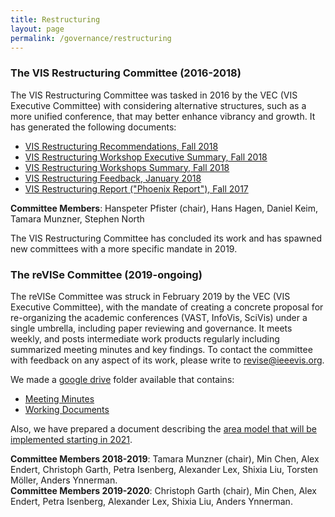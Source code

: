 ```yaml
---
title: Restructuring
layout: page
permalink: /governance/restructuring
---
```




### The VIS Restructuring Committee (2016-2018)

The VIS Restructuring Committee was tasked in 2016 by the VEC (VIS Executive Committee) with considering alternative structures, such as a more unified conference, that may better enhance vibrancy and growth. It has generated the following documents:

* [VIS Restructuring Recommendations, Fall 2018](http://ieeevis.org/governance/1810-Restructuring-Recommendations.pdf)
* [VIS Restructuring Workshop Executive Summary, Fall 2018](http://ieeevis.org/governance/1809-Restructuring-Workshops-Executive-Summary.pdf)
* [VIS Restructuring Workshops Summary, Fall 2018](http://ieeevis.org/governance/1810-Restructuring-Workshops-Summary.pdf)
* [VIS Restructuring Feedback, January 2018](http://ieeevis.org/governance/1801-Restructuring-Feedback.pdf)
* [VIS Restructuring Report ("Phoenix Report"), Fall 2017](http://ieeevis.org/governance/170925-Restructuring-Slides.pdf)

**Committee Members**: Hanspeter Pfister (chair), Hans Hagen, Daniel Keim, Tamara Munzner, Stephen
North 

The VIS Restructuring Committee has concluded its work and has spawned new committees with a more specific mandate in 2019. 

### The reVISe Committee (2019-ongoing)


The reVISe Committee was struck in February 2019 by the VEC (VIS Executive Committee), with the mandate of creating a concrete proposal for re-organizing the academic conferences (VAST, InfoVis, SciVis) under a single umbrella, including paper reviewing and governance. It meets weekly, and posts intermediate work products regularly including summarized meeting minutes and key findings. To contact the committee with feedback on any aspect of its work, please write to [revise@ieeevis.org](mailto:revise@ieeevis.org).

We made a [google drive](https://drive.google.com/drive/u/0/folders/1W8Cj0OdjOYxBJxxJzNcmYdNIFt9M0AAD) folder available that contains: 
- [Meeting Minutes](https://drive.google.com/drive/u/0/folders/1RgMh9o_OUsGRQHWMLm4CCSGBU3539WIM)
- [Working Documents](https://drive.google.com/drive/u/0/folders/1dqssldHbXLmAD9zeOqHCbfNTb8gjeHKS)

Also, we have prepared a document describing the [area model that will be implemented starting in 2021](/governance/area-model).

**Committee Members 2018-2019**: Tamara Munzner (chair), Min Chen, Alex Endert, Christoph Garth, Petra Isenberg, Alexander Lex, Shixia Liu, Torsten Möller, Anders Ynnerman.  
**Committee Members 2019-2020**: Christoph Garth (chair), Min Chen, Alex Endert, Petra Isenberg, Alexander Lex, Shixia Liu,  Anders Ynnerman.



